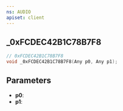```yaml
---
ns: AUDIO
apiset: client
---
```

## _0xFCDEC42B1C78B7F8

```c
// 0xFCDEC42B1C78B7F8
void _0xFCDEC42B1C78B7F8(Any p0, Any p1);
```


## Parameters
* **p0**:
* **p1**: